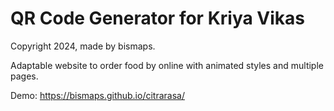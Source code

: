 # QR Code Generator for Kriya Vikas

Copyright 2024, made by bismaps.

Adaptable website to order food by online with animated styles and multiple pages.

Demo: https://bismaps.github.io/citrarasa/
